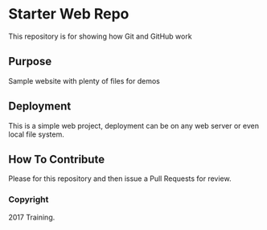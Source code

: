 # Starter Web Repo

This repository is for showing how Git and GitHub work

## Purpose

Sample website with plenty of files for demos

## Deployment

This is a simple web project, deployment can be on any web 
server or even local file system.

## How To Contribute

Please for this repository and then issue a Pull Requests for 
review.

### Copyright

2017 Training.

